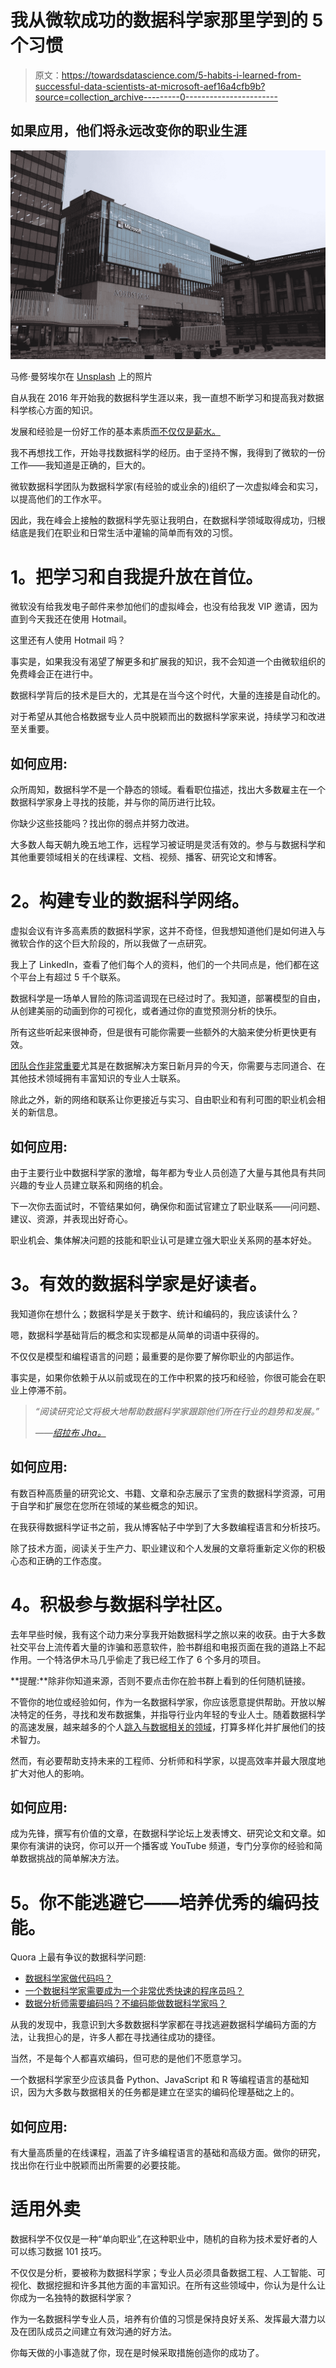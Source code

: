 # 我从微软成功的数据科学家那里学到的 5 个习惯

> 原文：<https://towardsdatascience.com/5-habits-i-learned-from-successful-data-scientists-at-microsoft-aef16a4cfb9b?source=collection_archive---------0----------------------->

## 如果应用，他们将永远改变你的职业生涯

![](img/b6b39a540e025bab0288afacbc0f68d8.png)

马修·曼努埃尔在 [Unsplash](https://unsplash.com/s/photos/microsoft?utm_source=unsplash&utm_medium=referral&utm_content=creditCopyText) 上的照片

自从我在 2016 年开始我的数据科学生涯以来，我一直想不断学习和提高我对数据科学核心方面的知识。

发展和经验是一份好工作的基本素质[而不仅仅是薪水。](https://money.usnews.com/money/careers/articles/2012/04/26/4-qualities-that-make-a-good-job-great)

我不再想找工作，开始寻找数据科学的经历。由于坚持不懈，我得到了微软的一份工作——我知道是正确的，巨大的。

微软数据科学团队为数据科学家(有经验的或业余的)组织了一次虚拟峰会和实习，以提高他们的工作水平。

因此，我在峰会上接触的数据科学先驱让我明白，在数据科学领域取得成功，归根结底是我们在职业和日常生活中灌输的简单而有效的习惯。

# **1。把学习和自我提升放在首位。**

微软没有给我发电子邮件来参加他们的虚拟峰会，也没有给我发 VIP 邀请，因为直到今天我还在使用 Hotmail。

这里还有人使用 Hotmail 吗？

事实是，如果我没有渴望了解更多和扩展我的知识，我不会知道一个由微软组织的免费峰会正在进行中。

数据科学背后的技术是巨大的，尤其是在当今这个时代，大量的连接是自动化的。

对于希望从其他合格数据专业人员中脱颖而出的数据科学家来说，持续学习和改进至关重要。

## 如何应用:

众所周知，数据科学不是一个静态的领域。看看职位描述，找出大多数雇主在一个数据科学家身上寻找的技能，并与你的简历进行比较。

你缺少这些技能吗？找出你的弱点并努力改进。

大多数人每天朝九晚五地工作，远程学习被证明是灵活有效的。参与与数据科学和其他重要领域相关的在线课程、文档、视频、播客、研究论文和博客。

# **2。构建专业的数据科学网络。**

虚拟会议有许多高素质的数据科学家，这并不奇怪，但我想知道他们是如何进入与微软合作的这个巨大阶段的，所以我做了一点研究。

我上了 LinkedIn，查看了他们每个人的资料，他们的一个共同点是，他们都在这个平台上有超过 5 千个联系。

数据科学是一场单人冒险的陈词滥调现在已经过时了。我知道，部署模型的自由，从创建美丽的动画到你的可视化，或者通过你的直觉预测分析的快乐。

所有这些听起来很神奇，但是很有可能你需要一些额外的大脑来使分析更快更有效。

[团队合作非常重要](https://datascience.columbia.edu/news/2021/top-ten-advice-for-successful-data-science-teamwork/)尤其是在数据解决方案日新月异的今天，你需要与志同道合、在其他技术领域拥有丰富知识的专业人士联系。

除此之外，新的网络和联系让你更接近与实习、自由职业和有利可图的职业机会相关的新信息。

## **如何应用:**

由于主要行业中数据科学家的激增，每年都为专业人员创造了大量与其他具有共同兴趣的专业人员建立联系和网络的机会。

下一次你去面试时，不管结果如何，确保你和面试官建立了职业联系——问问题、建议、资源，并表现出好奇心。

职业机会、集体解决问题的技能和职业认可是建立强大职业关系网的基本好处。

# **3。有效的数据科学家是好读者。**

我知道你在想什么；数据科学是关于数字、统计和编码的，我应该读什么？

嗯，数据科学基础背后的概念和实现都是从简单的词语中获得的。

不仅仅是模型和编程语言的问题；最重要的是你要了解你职业的内部运作。

事实是，如果你依赖于从以前或现在的工作中积累的技巧和经验，你很可能会在职业上停滞不前。

> *“阅读研究论文将极大地帮助数据科学家跟踪他们所在行业的趋势和发展。”*
> 
> *——*[*绍拉布 Jha。*](https://www.linkedin.com/in/saurabh-jha-006a3022/)

## 如何应用:

有数百种高质量的研究论文、书籍、文章和杂志展示了宝贵的数据科学资源，可用于自学和扩展您在您所在领域的某些概念的知识。

在我获得数据科学证书之前，我从博客帖子中学到了大多数编程语言和分析技巧。

除了技术方面，阅读关于生产力、职业建议和个人发展的文章将重新定义你的积极心态和正确的工作态度。

# **4。积极参与数据科学社区。**

去年早些时候，我有这个动力来分享我开始数据科学之旅以来的收获。由于大多数社交平台上流传着大量的诈骗和恶意软件，脸书群组和电报页面在我的道路上不起作用。一个特洛伊木马几乎偷走了我已经工作了 6 个多月的项目。

**提醒:**除非你知道来源，否则不要点击你在脸书群上看到的任何随机链接。

不管你的地位或经验如何，作为一名数据科学家，你应该愿意提供帮助。开放以解决特定的任务，寻找和发布数据集，并指导行业内年轻的专业人士。随着数据科学的高速发展，越来越多的个人[跳入与数据相关的领域](https://www.datanami.com/2020/11/16/why-data-science-is-still-a-top-job/)，打算多样化并扩展他们的技术智力。

然而，有必要帮助支持未来的工程师、分析师和科学家，以提高效率并最大限度地扩大对他人的影响。

## 如何应用:

成为先锋，撰写有价值的文章，在数据科学论坛上发表博文、研究论文和文章。如果你有演讲的诀窍，你可以开一个播客或 YouTube 频道，专门分享你的经验和简单数据挑战的简单解决方法。

# **5。你不能逃避它——培养优秀的编码技能。**

Quora 上最有争议的数据科学问题:

*   [数据科学家做代码吗？](https://www.quora.com/Do-data-scientists-code)
*   [一个数据科学家需要成为一个非常优秀快速的程序员吗？](https://www.quora.com/Does-a-data-scientist-need-to-be-a-very-good-and-fast-programmer)
*   [数据分析师需要编码吗？不编码能做数据科学家吗？](https://www.quora.com/Is-coding-required-for-a-data-analyst-Can-you-be-a-data-scientist-without-coding)

从我的发现中，我意识到大多数数据科学家都在寻找逃避数据科学编码方面的方法，让我担心的是，许多人都在寻找通往成功的捷径。

当然，不是每个人都喜欢编码，但可悲的是他们不愿意学习。

一个数据科学家至少应该具备 Python、JavaScript 和 R 等编程语言的基础知识，因为大多数与数据相关的任务都是建立在坚实的编码伦理基础之上的。

## 如何应用:

有大量高质量的在线课程，涵盖了许多编程语言的基础和高级方面。做你的研究，找出你在行业中脱颖而出所需要的必要技能。

# 适用外卖

数据科学不仅仅是一种“单向职业”,在这种职业中，随机的自称为技术爱好者的人可以练习数据 101 技巧。

不仅仅是分析，要被称为数据科学家；专业人员必须具备数据工程、人工智能、可视化、数据挖掘和许多其他方面的丰富知识。在所有这些领域中，你认为是什么让你成为一名独特的数据科学家？

作为一名数据科学专业人员，培养有价值的习惯是保持良好关系、发挥最大潜力以及在团队成员之间建立有效沟通的好方法。

你每天做的小事造就了你，现在是时候采取措施创造你的成功了。